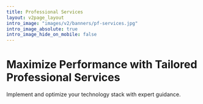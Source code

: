 ```yaml
---
title: Professional Services
layout: v2page_layout
intro_image: "images/v2/banners/pf-services.jpg"
intro_image_absolute: true
intro_image_hide_on_mobile: false
---
```


# Maximize Performance with Tailored Professional Services

Implement and optimize your technology stack with expert guidance.
